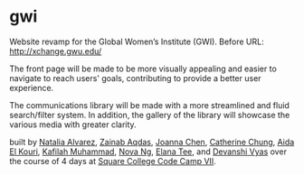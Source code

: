 # gwi

Website revamp for the Global Women’s Institute (GWI).
Before URL: http://xchange.gwu.edu/

The front page will be made to be more visually appealing and easier to navigate to reach users' goals, contributing to provide a better user experience.

The communications library will be made with a more streamlined and fluid search/filter system. In addition, the gallery of the library will showcase the various media with greater clarity.

built by [Natalia Alvarez](http://github.com/nalvarez00), [Zainab Aqdas](http://github.com/zainabaq), [Joanna Chen](http://github.com/joanna-chen), [Catherine Chung](http://github.com/catherinechung), [Aida El Kouri](http://github.com/aidaekay), [Kafilah Muhammad](http://github.com/kafilah), [Nova Ng](http://github.com/novang), [Elana Tee](http://github.com/elanatee), and [Devanshi Vyas](http://github.com/devanshivyas) over the course of 4 days at [Square College Code Camp VII](http://squareup.com/code-camp/college).